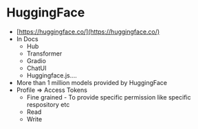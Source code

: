 # HuggingFace

* [https://huggingface.co/](https://huggingface.co/)
* In Docs
  * Hub
  * Transformer
  * Gradio
  * ChatUI
  * Huggingface.js....
* More than 1 million models provided by HuggingFace
* Profile ⇒ Access Tokens
  * Fine grained - To provide specific permission like specific respository etc
  * Read
  * Write
